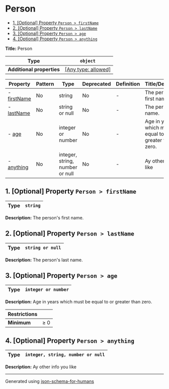 # Person

- [1. [Optional] Property `Person > firstName`](#firstName)
- [2. [Optional] Property `Person > lastName`](#lastName)
- [3. [Optional] Property `Person > age`](#age)
- [4. [Optional] Property `Person > anything`](#anything)

**Title:** Person

| Type                      | `object`                                                                  |
| ------------------------- | ------------------------------------------------------------------------- |
| **Additional properties** | [[Any type: allowed]](# "Additional Properties of any type are allowed.") |

| Property                   | Pattern | Type                            | Deprecated | Definition | Title/Description                                         |
| -------------------------- | ------- | ------------------------------- | ---------- | ---------- | --------------------------------------------------------- |
| - [firstName](#firstName ) | No      | string                          | No         | -          | The person's first name.                                  |
| - [lastName](#lastName )   | No      | string or null                  | No         | -          | The person's last name.                                   |
| - [age](#age )             | No      | integer or number               | No         | -          | Age in years which must be equal to or greater than zero. |
| - [anything](#anything )   | No      | integer, string, number or null | No         | -          | Ay other info you like                                    |

## <a name="firstName"></a>1. [Optional] Property `Person > firstName`

| Type | `string` |
| ---- | -------- |

**Description:** The person's first name.

## <a name="lastName"></a>2. [Optional] Property `Person > lastName`

| Type | `string or null` |
| ---- | ---------------- |

**Description:** The person's last name.

## <a name="age"></a>3. [Optional] Property `Person > age`

| Type | `integer or number` |
| ---- | ------------------- |

**Description:** Age in years which must be equal to or greater than zero.

| Restrictions |        |
| ------------ | ------ |
| **Minimum**  | &ge; 0 |

## <a name="anything"></a>4. [Optional] Property `Person > anything`

| Type | `integer, string, number or null` |
| ---- | --------------------------------- |

**Description:** Ay other info you like

----------------------------------------------------------------------------------------------------------------------------
Generated using [json-schema-for-humans](https://github.com/coveooss/json-schema-for-humans)
